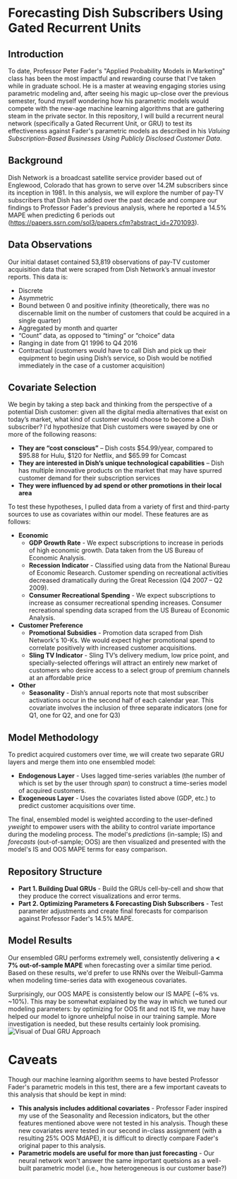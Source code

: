 # Forecasting Dish Subscribers Using Gated Recurrent Units

## Introduction
To date, Professor Peter Fader's "Applied Probability Models in Marketing" class has been the most impactful and rewarding course that I've taken while in graduate school. He is a master at weaving engaging stories using parametric modeling and, after seeing his magic up-close over the previous semester, found myself wondering how his parametric models would compete with the new-age machine learning algorithms that are gathering steam in the private sector. In this repository, I will build a recurrent neural network (specifically a Gated Recurrent Unit, or GRU) to test its effectiveness against Fader's parametric models as described in his *Valuing Subscription-Based Businesses Using Publicly Disclosed Customer Data*.

## Background
Dish Network is a broadcast satellite service provider based out of Englewood, Colorado that has grown to serve over 14.2M subscribers since its inception in 1981. In this analysis, we will explore the number of pay-TV subscribers that Dish has added over the past decade and compare our findings to Professor Fader's previous analysis, where he reported a 14.5% MAPE when predicting 6 periods out (<https://papers.ssrn.com/sol3/papers.cfm?abstract_id=2701093>).

## Data Observations
Our initial dataset contained 53,819 observations of pay-TV customer acquisition data that were scraped from Dish Network’s annual investor reports. This data is:
* Discrete
* Asymmetric
* Bound between 0 and positive infinity (theoretically, there was no discernable limit on the number of customers that could be acquired in a single quarter)
* Aggregated by month and quarter
* “Count” data, as opposed to “timing” or “choice” data
* Ranging in date from Q1 1996 to Q4 2016
* Contractual (customers would have to call Dish and pick up their equipment to begin using Dish’s service, so Dish would be notified immediately in the case of a customer acquisition)

## Covariate Selection
We begin by taking a step back and thinking from the perspective of a potential Dish customer: given all the digital media alternatives that exist on today’s market, what kind of customer would choose to become a Dish subscriber? I'd hypothesize that Dish customers were swayed by one or more of the following reasons:
* **They are “cost conscious”** – Dish costs $54.99/year, compared to $95.88 for Hulu, $120 for Netflix, and $65.99 for Comcast 
* **They are interested in Dish’s unique technological capabilities** – Dish has multiple innovative products on the market that may have spurred customer demand for their subscription services
* **They were influenced by ad spend or other promotions in their local area**

To test these hypotheses, I pulled data from a variety of first and third-party sources to use as covariates within our model. These features are as follows:
* **Economic**
  * **GDP Growth Rate** - We expect subscriptions to increase in periods of high economic growth. Data taken from the US Bureau of Economic Analysis.
  * **Recession Indicator** - Classified using data from the National Bureau of Economic Research. Customer spending on recreational activities decreased dramatically during the Great Recession (Q4 2007 – Q2 2009).
  * **Consumer Recreational Spending** - We expect subscriptions to increase as consumer recreational spending increases. Consumer recreational spending data scraped from the US Bureau of Economic Analysis.
* **Customer Preference**
  * **Promotional Subsidies** - Promotion data scraped from Dish Network's 10-Ks. We would expect higher promotional spend to correlate positively with increased customer acquisitions.
  * **Sling TV Indicator** - Sling TV’s delivery medium, low price point, and specially-selected offerings will attract an entirely new market of customers who desire access to a select group of premium channels at an affordable price
* **Other**
  * **Seasonality** - Dish’s annual reports note that most subscriber activations occur in the second half of each calendar year. This covariate involves the inclusion of three separate indicators (one for Q1, one for Q2, and one for Q3) 

## Model Methodology
To predict acquired customers over time, we will create two separate GRU layers and merge them into one ensembled model:
* **Endogenous Layer** - Uses lagged time-series variables (the number of which is set by the user through *span*) to construct a time-series model of acquired customers. 
* **Exogeneous Layer** - Uses the covariates listed above (GDP, etc.) to predict customer acquisitions over time.

The final, ensembled model is weighted according to the user-defined *yweight* to empower users with the ability to control variate importance during the modeling process. The model's *predictions* (in-sample; IS) and *forecasts* (out-of-sample; OOS) are then visualized and presented with the model's IS and OOS MAPE terms for easy comparison.

## Repository Structure
* **Part 1. Building Dual GRUs** - Build the GRUs cell-by-cell and show that they produce the correct visualizations and error terms.  
* **Part 2. Optimizing Parameters & Forecasting Dish Subscribers** - Test parameter adjustments and create final forecasts for comparison against Professor Fader's 14.5% MAPE.

## Model Results
Our ensembled GRU performs extremely well, consistently delivering a **< 7% out-of-sample MAPE** when forecasting over a similar time period. Based on these results, we'd prefer to use RNNs over the Weibull-Gamma when modeling time-series data with exogeneous covariates.

Surprisingly, our OOS MAPE is consistently below our IS MAPE (~6% vs. ~10%). This may be somewhat explained by the way in which we tuned our modeling parameters: by optimizing for OOS fit and not IS fit, we may have helped our model to ignore unhelpful noise in our training sample. More investigation is needed, but these results certainly look promising.
![Visual of Dual GRU Approach](http://i66.tinypic.com/2nqabz9.png)

# Caveats
Though our machine learning algorithm seems to have bested Professor Fader's parametric models in this test, there are a few important caveats to this analysis that should be kept in mind: 
* **This analysis includes additional covariates** - Professor Fader inspired my use of the Seasonality and Recession indicators, but the other features mentioned above were not tested in his analysis. Though these new covariates *were* tested in our second in-class assignment (with a resulting 25% OOS MdAPE), it is difficult to directly compare Fader's original paper to this analysis. 
* **Parametric models are useful for more than just forecasting** - Our neural network won't answer the same important quetsions as a well-built parametric model (i.e., how heterogeneous is our customer base?) 
